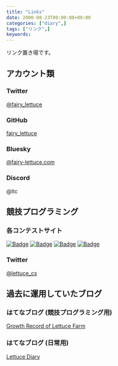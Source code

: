 ```yaml
---
title: "Links"
date: 2000-08-23T00:00:00+09:00
categories: ["diary",]
tags: ["リンク",]
keywords:
---
```


リンク置き場です。

<!--more-->

## アカウント類

### Twitter

[@fairy_lettuce](https://twitter.com/fairy_lettuce)

### GitHub

[fairy_lettuce](https://github.com/fairy-lettuce)

### Bluesky

[@fairy-lettuce.com](https://bsky.app/profile/fairy-lettuce.com)

### Discord

@ltc

## 競技プログラミング

### 各コンテストサイト

[![Badge](https://cp-logo.vercel.app/atcoder/fairy_lettuce)](https://atcoder.jp/users/fairy_lettuce) 
[![Badge](https://cp-logo.vercel.app/codeforces/fairy_lettuce)](https://codeforces.com/profile/fairy_lettuce) 
[![Badge](https://cp-logo.vercel.app/topcoder/fairy_lettuce)](https://www.topcoder.com/members/fairy_lettuce/) 
[![Badge](https://cp-logo.vercel.app/yukicoder/fairy_lettuce)](https://yukicoder.me/users/8091)

### Twitter

[@lettuce_cs](https://twitter.com/lettuce_cs)

## 過去に運用していたブログ

### はてなブログ (競技プログラミング用)

[Growth Record of Lettuce Farm](https://fairy-lettuce.hatenadiary.com/)

### はてなブログ (日常用)

[Lettuce Diary](https://lettuce-diary.hatenadiary.com/)
